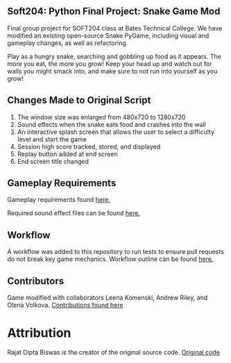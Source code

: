 ## Soft204: Python Final Project: Snake Game Mod
Final group project for SOFT204 class at Bates Technical College. We have modified an existing open-source Snake PyGame, including visual and gameplay changes, as well as refactoring.

Play as a hungry snake, searching and gobbling up food as it appears. The more you eat, the more you grow! Keep your head up and watch out for walls you might smack into, and make sure to not run into yourself as you grow!

## Changes Made to Original Script
1. The window size was enlarged from 480x720 to 1280x720
2. Sound effects when the snake eats food and crashes into the wall
3. An interactive splash screen that allows the user to select a difficulty level and start the game
4. Session high score tracked, stored, and displayed
5. Replay button added at end screen
6. End screen title changed

## Gameplay Requirements
Gameplay requirements found [here.](https://github.com/lkomenski/Soft204-Python-Final-Project--Snake-Game-Mod/blob/main/assets/requirements.txt)

Required sound effect files can be found [here.](https://github.com/lkomenski/Soft204-Python-Final-Project--Snake-Game-Mod/blob/main/assets)

## Workflow  
A workflow was added to this repository to run tests to ensure pull requests do not break key game mechanics.
Workflow outline can be found [here.](https://github.com/lkomenski/Soft204-Python-Final-Project--Snake-Game-Mod/blob/main/.github/WORKFLOW_README.md)

## Contributors
Game modified with collaborators Leena Komenski, Andrew Riley, and Olena Volkova.
[Contributions found here](https://github.com/lkomenski/Soft204-Python-Final-Project--Snake-Game-Mod/graphs/contributors)

# Attribution
Rajat Dipta Biswas is the creator of the original source code.
[Original code](https://github.com/rajatdiptabiswas/snake-pygame/blob/master/Snake%20Game.py)
